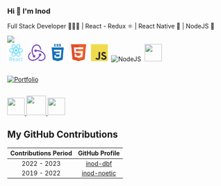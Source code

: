 ### Hi 👋 I'm Inod

Full Stack Developer 🧑🏻‍💻 | React - Redux ⚛️ | React Native 📱 | NodeJS :green_book:

<div id="header" align="left">
   <img src="https://media.giphy.com/media/M9gbBd9nbDrOTu1Mqx/giphy.gif" width="100"/>
</div>
<div>
   <img src="https://github.com/devicons/devicon/blob/master/icons/react/react-original-wordmark.svg" title="React" alt="React" width="40" height="40"/>&nbsp;
   <img src="https://github.com/devicons/devicon/blob/master/icons/redux/redux-original.svg" title="Redux" alt="Redux " width="40" height="40"/>&nbsp;
   <img src="https://github.com/devicons/devicon/blob/master/icons/css3/css3-plain-wordmark.svg"  title="CSS3" alt="CSS" width="40" height="40"/>&nbsp;
   <img src="https://github.com/devicons/devicon/blob/master/icons/html5/html5-original.svg" title="HTML5" alt="HTML" width="40" height="40"/>&nbsp;
   <img src="https://github.com/devicons/devicon/blob/master/icons/javascript/javascript-original.svg" title="JavaScript" alt="JavaScript" width="40" height="40"/>&nbsp;
   <img src="https://cdn.jsdelivr.net/gh/devicons/devicon/icons/nodejs/nodejs-original.svg" title="NodeJS" alt="NodeJS" width="40" height="40"/>&nbsp;       
   <img src="https://cdn.jsdelivr.net/gh/devicons/devicon/icons/git/git-original.svg" width="40" height="40"/>&nbsp;
</div>

##
[![Portfolio](https://img.shields.io/badge/Portfolio-Inod's%20Work-blue?style=for-the-badge&logo=netlify)](https://inod-wagachchi.netlify.app)


##
<div>
   <a href="https://www.linkedin.com/in/inod-wagachchi">
      <img src="https://cdn.jsdelivr.net/gh/devicons/devicon/icons/linkedin/linkedin-original.svg"  width="40" height="40"/>
   </a>
   <a href="https://github.com/inod-noetic">
      <img     src="https://camo.githubusercontent.com/edace24477b83fec7ceeed28766bed49d1e437525e96e7570ace005e7c8a9432/68747470733a2f2f696d672e69636f6e73382e636f6d2f666c75656e742f34382f3030303030302f6769746875622e706e67" width="45" height="45" />    
   </a>
   <a href="https://stackoverflow.com/users/8152629/inod-wagachchi">
      <img src="https://camo.githubusercontent.com/d1861fa0ea97bbd15bbb0a18f139a28a77ce49ba96aadd433d632025e22db862/68747470733a2f2f696d672e69636f6e73382e636f6d2f636f6c6f722f34382f3030303030302f737461636b6f766572666c6f772e706e67"  width="40" height="40"/>
   </a>
</div>

## My GitHub Contributions

| Contributions Period | GitHub Profile |
|:-------------------:|:--------------:|
| 2022 - 2023 | [inod-dbf](https://github.com/inod-dbf) |
| 2019 - 2022 | [inod-noetic](https://github.com/inod-noetic) |

<!--
**inodw1/inodw1** is a ✨ _special_ ✨ repository because its `README.md` (this file) appears on your GitHub profile.

| 2023 | [inod-dbf](https://github.com/inod-dbf?tab=overview&from=2023-11-01&to=2023-11-05) |
| 2022 | [inod-dbf](https://github.com/inod-dbf?tab=overview&from=2022-12-01&to=2022-12-31) |
| 2022 | [inod-noetic](https://github.com/inod-noetic?tab=overview&from=2022-12-01&to=2022-12-31) |
| 2021 | [inod-noetic](https://github.com/inod-noetic?tab=overview&from=2021-12-01&to=2021-12-31) |
| 2020 | [inod-noetic](https://github.com/inod-noetic?tab=overview&from=2020-12-01&to=2020-12-31) |
| 2019 | [inod-noetic](https://github.com/inod-noetic?tab=overview&from=2019-12-01&to=2019-12-31) |

Here are some ideas to get you started:

- 🔭 I’m currently working on ...
- 🌱 I’m currently learning ...
- 👯 I’m looking to collaborate on ...
- 🤔 I’m looking for help with ...
- 💬 Ask me about ...
- 📫 How to reach me: ...
- 😄 Pronouns: ...
- ⚡ Fun fact: ...
-->
